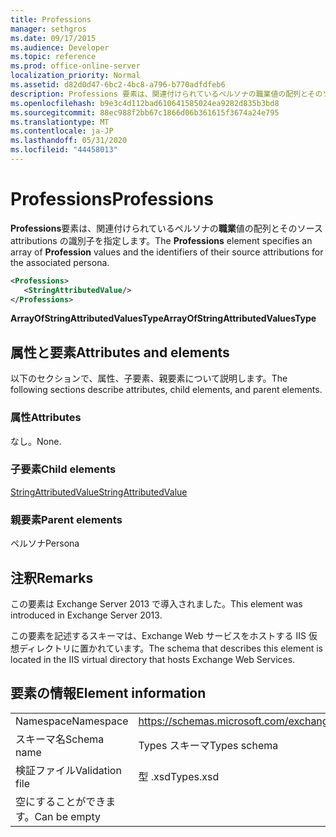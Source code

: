 ```yaml
---
title: Professions
manager: sethgros
ms.date: 09/17/2015
ms.audience: Developer
ms.topic: reference
ms.prod: office-online-server
localization_priority: Normal
ms.assetid: d82d0d47-6bc2-4bc8-a796-b770adfdfeb6
description: Professions 要素は、関連付けられているペルソナの職業値の配列とそのソース attributions の識別子を指定します。
ms.openlocfilehash: b9e3c4d112bad610641585024ea9282d835b3bd8
ms.sourcegitcommit: 88ec988f2bb67c1866d06b361615f3674a24e795
ms.translationtype: MT
ms.contentlocale: ja-JP
ms.lasthandoff: 05/31/2020
ms.locfileid: "44458013"
---
```

# <a name="professions"></a><span data-ttu-id="55562-103">Professions</span><span class="sxs-lookup"><span data-stu-id="55562-103">Professions</span></span>

<span data-ttu-id="55562-104">**Professions**要素は、関連付けられているペルソナの**職業**値の配列とそのソース attributions の識別子を指定します。</span><span class="sxs-lookup"><span data-stu-id="55562-104">The **Professions** element specifies an array of **Profession** values and the identifiers of their source attributions for the associated persona.</span></span> 
  
```XML
<Professions>
   <StringAttributedValue/>
</Professions>
```

 <span data-ttu-id="55562-105">**ArrayOfStringAttributedValuesType**</span><span class="sxs-lookup"><span data-stu-id="55562-105">**ArrayOfStringAttributedValuesType**</span></span>
## <a name="attributes-and-elements"></a><span data-ttu-id="55562-106">属性と要素</span><span class="sxs-lookup"><span data-stu-id="55562-106">Attributes and elements</span></span>

<span data-ttu-id="55562-107">以下のセクションで、属性、子要素、親要素について説明します。</span><span class="sxs-lookup"><span data-stu-id="55562-107">The following sections describe attributes, child elements, and parent elements.</span></span>
  
### <a name="attributes"></a><span data-ttu-id="55562-108">属性</span><span class="sxs-lookup"><span data-stu-id="55562-108">Attributes</span></span>

<span data-ttu-id="55562-109">なし。</span><span class="sxs-lookup"><span data-stu-id="55562-109">None.</span></span>
  
### <a name="child-elements"></a><span data-ttu-id="55562-110">子要素</span><span class="sxs-lookup"><span data-stu-id="55562-110">Child elements</span></span>

[<span data-ttu-id="55562-111">StringAttributedValue</span><span class="sxs-lookup"><span data-stu-id="55562-111">StringAttributedValue</span></span>](stringattributedvalue.md)
  
### <a name="parent-elements"></a><span data-ttu-id="55562-112">親要素</span><span class="sxs-lookup"><span data-stu-id="55562-112">Parent elements</span></span>

<span data-ttu-id="55562-113">ペルソナ</span><span class="sxs-lookup"><span data-stu-id="55562-113">Persona</span></span>
  
## <a name="remarks"></a><span data-ttu-id="55562-114">注釈</span><span class="sxs-lookup"><span data-stu-id="55562-114">Remarks</span></span>

<span data-ttu-id="55562-115">この要素は Exchange Server 2013 で導入されました。</span><span class="sxs-lookup"><span data-stu-id="55562-115">This element was introduced in Exchange Server 2013.</span></span>
  
<span data-ttu-id="55562-116">この要素を記述するスキーマは、Exchange Web サービスをホストする IIS 仮想ディレクトリに置かれています。</span><span class="sxs-lookup"><span data-stu-id="55562-116">The schema that describes this element is located in the IIS virtual directory that hosts Exchange Web Services.</span></span>
  
## <a name="element-information"></a><span data-ttu-id="55562-117">要素の情報</span><span class="sxs-lookup"><span data-stu-id="55562-117">Element information</span></span>

|||
|:-----|:-----|
|<span data-ttu-id="55562-118">Namespace</span><span class="sxs-lookup"><span data-stu-id="55562-118">Namespace</span></span>  <br/> |https://schemas.microsoft.com/exchange/services/2006/types  <br/> |
|<span data-ttu-id="55562-119">スキーマ名</span><span class="sxs-lookup"><span data-stu-id="55562-119">Schema name</span></span>  <br/> |<span data-ttu-id="55562-120">Types スキーマ</span><span class="sxs-lookup"><span data-stu-id="55562-120">Types schema</span></span>  <br/> |
|<span data-ttu-id="55562-121">検証ファイル</span><span class="sxs-lookup"><span data-stu-id="55562-121">Validation file</span></span>  <br/> |<span data-ttu-id="55562-122">型 .xsd</span><span class="sxs-lookup"><span data-stu-id="55562-122">Types.xsd</span></span>  <br/> |
|<span data-ttu-id="55562-123">空にすることができます。</span><span class="sxs-lookup"><span data-stu-id="55562-123">Can be empty</span></span>  <br/> ||
   

